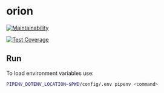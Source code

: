 orion
=======

[![Maintainability](https://api.codeclimate.com/v1/badges/ed06b93c02dd151f345e/maintainability)](https://codeclimate.com/github/hiigami/orion/maintainability)

[![Test Coverage](https://api.codeclimate.com/v1/badges/ed06b93c02dd151f345e/test_coverage)](https://codeclimate.com/github/hiigami/orion/test_coverage)

Run
---

To load environment variables use:

```bash
PIPENV_DOTENV_LOCATION=$PWD/config/.env pipenv <command>
```
